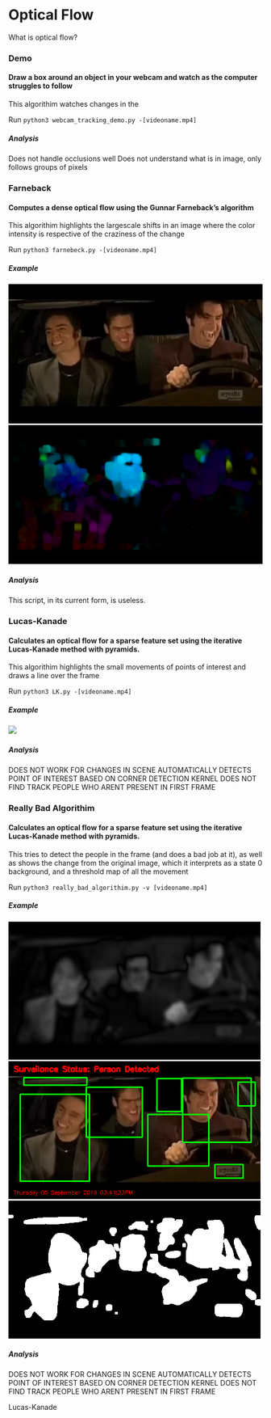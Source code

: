 # Optical Flow
What is optical flow?

### Demo
#### Draw a box around an object in your webcam and watch as the computer struggles to follow

This algorithim watches changes in the 

Run ```python3 webcam_tracking_demo.py -[videoname.mp4]```

##### Analysis
Does not handle occlusions well
Does not understand what is in image, only follows groups of pixels


### Farneback
#### Computes a dense optical flow using the Gunnar Farneback’s algorithm

This algorithim highlights the largescale shifts in an image where the color intensity is respective of the craziness of the change

Run ```python3 farnebeck.py -[videoname.mp4]```

##### Example

![](img/farnebeck_orig.png)![](img/farnebeck_post.png)

##### Analysis
This script, in its current form, is useless.


### Lucas-Kanade
#### Calculates an optical flow for a sparse feature set using the iterative Lucas-Kanade method with pyramids.

This algorithim highlights the small movements of points of interest and draws a line over the frame

Run ```python3 LK.py -[videoname.mp4]```

##### Example

![](https://en.wikipedia.org/wiki/Star_trail#/media/File:All_In_A_Spin_Star_trail.jpg)

##### Analysis
DOES NOT WORK FOR CHANGES IN SCENE
AUTOMATICALLY DETECTS POINT OF INTEREST BASED ON CORNER DETECTION KERNEL
DOES NOT FIND TRACK PEOPLE WHO ARENT PRESENT IN FIRST FRAME

### Really Bad Algorithim
#### Calculates an optical flow for a sparse feature set using the iterative Lucas-Kanade method with pyramids.

This tries to detect the people in the frame (and does a bad job at it), as well as shows the change from the original image, which it interprets as a state 0 background, and a threshold map of all the movement

Run ```python3 really_bad_algorithim.py -v [videoname.mp4]```

##### Example

![](img/delta.png) ![](img/feed.png) ![](img/thresh.png)

##### Analysis
DOES NOT WORK FOR CHANGES IN SCENE
AUTOMATICALLY DETECTS POINT OF INTEREST BASED ON CORNER DETECTION KERNEL
DOES NOT FIND TRACK PEOPLE WHO ARENT PRESENT IN FIRST FRAME

Lucas-Kanade

